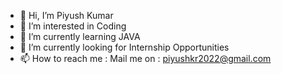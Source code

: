 - 👋 Hi, I’m Piyush Kumar
- 👀 I’m interested in Coding
- 🌱 I’m currently learning JAVA
- 💞️ I’m currently looking for Internship Opportunities 
- 📫 How to reach me : 
Mail me on : piyushkr2022@gmail.com

<!---
piyushkr21/piyushkr21 is a ✨ special ✨ repository because its `README.md` (this file) appears on your GitHub profile.
You can click the Preview link to take a look at your changes.
--->
